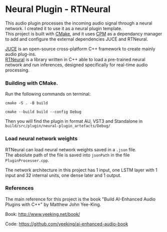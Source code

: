 # Neural Plugin - RTNeural

This audio plugin processes the incoming audio signal through a neural network. I created it to use it as a neural plugin template. <br>
This project is built with [CMake](https://cmake.org/), and it uses [CPM](https://github.com/cpm-cmake/CPM.cmake) as a dependancy manager to add and configure the external dependencies JUCE and RTNeural.<br>

[JUCE](https://github.com/juce-framework/JUCE) is an open-source cross-platform C++ framework to create mainly audio plug-ins. <br>
[RTNeural](https://github.com/jatinchowdhury18/RTNeural) is a library written in C++ able to load a pre-trained neural network and run inferences, designed specifically for real-time audio processing. <br>

### Building with CMake.

Run the following commands on terminal:

```
cmake -S . -B build

cmake --build build --config Debug
```

Then you will find the plugin in format AU, VST3 and Standalone in `build/src/plugin/neural-plugin_artefacts/Debug/`

### Load neural network weights

RTNeural can load neural network weights saved in a `.json` file.<br>
The absolute path of the file is saved into `jsonPath` in the file `PluginProcesser.cpp`.

The network architecture in this project has 1 input, one LSTM layer with 1 input and 32 internal units, one dense later and 1 output.

### References

The main reference for this project is the book "Build AI-Enhanced Audio Plugins with C++" by Matthew John Yee-King.

Book: http://www.yeeking.net/book/

Code: https://github.com/yeeking/ai-enhanced-audio-book
